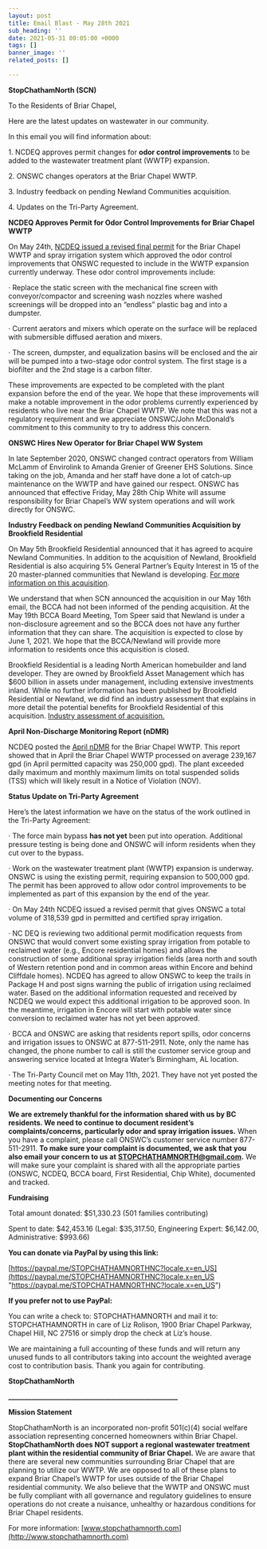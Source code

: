 ```yaml
---
layout: post
title: Email Blast - May 28th 2021
sub_heading: ''
date: 2021-05-31 00:05:00 +0000
tags: []
banner_image: ''
related_posts: []

---
```

**StopChathamNorth (SCN)**

To the Residents of Briar Chapel,

Here are the latest updates on wastewater in our community.

In this email you will find information about:

1\. NCDEQ approves permit changes for **odor control improvements** to be added to the wastewater treatment plant (WWTP) expansion.

2\. ONSWC changes operators at the Briar Chapel WWTP.

3\. Industry feedback on pending Newland Communities acquisition.

4\. Updates on the Tri-Party Agreement.

**NCDEQ Approves Permit for Odor Control Improvements for Briar Chapel WWTP**

On May 24th, [NCDEQ issued a revised final permit](https://edocs.deq.nc.gov/WaterResources/DocView.aspx?id=1817646&dbid=0&repo=WaterResources) for the Briar Chapel WWTP and spray irrigation system which approved the odor control improvements that ONSWC requested to include in the WWTP expansion currently underway. These odor control improvements include:

· Replace the static screen with the mechanical fine screen with conveyor/compactor and screening wash nozzles where washed screenings will be dropped into an “endless” plastic bag and into a dumpster.

· Current aerators and mixers which operate on the surface will be replaced with submersible diffused aeration and mixers.

· The screen, dumpster, and equalization basins will be enclosed and the air will be pumped into a two-stage odor control system. The first stage is a biofilter and the 2nd stage is a carbon filter.

These improvements are expected to be completed with the plant expansion before the end of the year. We hope that these improvements will make a notable improvement in the odor problems currently experienced by residents who live near the Briar Chapel WWTP. We note that this was not a regulatory requirement and we appreciate ONSWC/John McDonald’s commitment to this community to try to address this concern.

**ONSWC Hires New Operator for Briar Chapel WW System**

In late September 2020, ONSWC changed contract operators from William McLamm of Envirolink to Amanda Grenier of Greener EHS Solutions. Since taking on the job, Amanda and her staff have done a lot of catch-up maintenance on the WWTP and have gained our respect. ONSWC has announced that effective Friday, May 28th Chip White will assume responsibility for Briar Chapel’s WW system operations and will work directly for ONSWC.

**Industry Feedback on pending Newland Communities Acquisition by Brookfield Residential**

On May 5th Brookfield Residential announced that it has agreed to acquire Newland Communities. In addition to the acquisition of Newland, Brookfield Residential is also acquiring 5% General Partner’s Equity Interest in 15 of the 20 master-planned communities that Newland is developing. [For more information on this acquisition](https://www.globenewswire.com/news-release/2021/05/05/2223465/0/en/Brookfield-Residential-to-acquire-Newland-combining-two-leading-land-developers-to-scale-for-growth-in-key-housing-markets-across-the-U-S.html#:\~:text=COSTA%20MESA%2C%20Calif.%2C%20May,%2Dplanned%20community%20developers%2C%20Newland).

We understand that when SCN announced the acquisition in our May 16th email, the BCCA had not been informed of the pending acquisition. At the May 19th BCCA Board Meeting, Tom Speer said that Newland is under a non-disclosure agreement and so the BCCA does not have any further information that they can share. The acquisition is expected to close by June 1, 2021. We hope that the BCCA/Newland will provide more information to residents once this acquisition is closed.

Brookfield Residential is a leading North American homebuilder and land developer. They are owned by Brookfield Asset Management which has $600 billion in assets under management, including extensive investments inland. While no further information has been published by Brookfield Residential or Newland, we did find an industry assessment that explains in more detail the potential benefits for Brookfield Residential of this acquisition. [Industry assessment of acquisition.](https://www.thebuildersdaily.com/brookfield-masterstroke-lands-newland-crown-jewel-mpcs/)

**April Non-Discharge Monitoring Report (nDMR)**

NCDEQ posted the [April nDMR](https://edocs.deq.nc.gov/WaterResources/DocView.aspx?id=1821901&dbid=0&repo=WaterResources&cr=1) for the Briar Chapel WWTP. This report showed that in April the Briar Chapel WWTP processed on average 239,167 gpd (in April permitted capacity was 250,000 gpd). The plant exceeded daily maximum and monthly maximum limits on total suspended solids (TSS) which will likely result in a Notice of Violation (NOV).

**Status Update on Tri-Party Agreement**

Here’s the latest information we have on the status of the work outlined in the Tri-Party Agreement:

· The force main bypass **has not yet** been put into operation. Additional pressure testing is being done and ONSWC will inform residents when they cut over to the bypass.

· Work on the wastewater treatment plant (WWTP) expansion is underway. ONSWC is using the existing permit, requiring expansion to 500,000 gpd. The permit has been approved to allow odor control improvements to be implemented as part of this expansion by the end of the year.

· On May 24th NCDEQ issued a revised permit that gives ONSWC a total volume of 318,539 gpd in permitted and certified spray irrigation.

· NC DEQ is reviewing two additional permit modification requests from ONSWC that would convert some existing spray irrigation from potable to reclaimed water (e.g., Encore residential homes) and allows the construction of some additional spray irrigation fields (area north and south of Western retention pond and in common areas within Encore and behind Cliffdale homes). NCDEQ has agreed to allow ONSWC to keep the trails in Package H and post signs warning the public of irrigation using reclaimed water. Based on the additional information requested and received by NCDEQ we would expect this additional irrigation to be approved soon. In the meantime, irrigation in Encore will start with potable water since conversion to reclaimed water has not yet been approved.

· BCCA and ONSWC are asking that residents report spills, odor concerns and irrigation issues to ONSWC at 877-511-2911. Note, only the name has changed, the phone number to call is still the customer service group and answering service located at Integra Water’s Birmingham, AL location.

· The Tri-Party Council met on May 11th, 2021. They have not yet posted the meeting notes for that meeting.

**Documenting our Concerns**

**We are extremely thankful for the information shared with us by BC residents. We need to continue to document resident’s complaints/concerns, particularly odor and spray irrigation issues.** When you have a complaint, please call ONSWC’s customer service number 877-511-2911. **To make sure your complaint is documented, we ask that you also email your concern to us at** [**STOPCHATHAMNORTH@gmail.com**](mailto:STOPCHATHAMNORTH@gmail.com)**.** We will make sure your complaint is shared with all the appropriate parties (ONSWC, NCDEQ, BCCA board, First Residential, Chip White), documented and tracked.

**Fundraising**

Total amount donated: $51,330.23 (501 families contributing)

Spent to date: $42,453.16 (Legal: $35,317.50, Engineering Expert: $6,142.00, Administrative: $993.66)

**You can donate via PayPal by using this link:**

[https://paypal.me/STOPCHATHAMNORTHNC?locale.x=en_US](https://paypal.me/STOPCHATHAMNORTHNC?locale.x=en_US "https://paypal.me/STOPCHATHAMNORTHNC?locale.x=en_US")

**If you prefer not to use PayPal:**

You can write a check to: STOPCHATHAMNORTH and mail it to: STOPCHATHAMNORTH in care of Liz Rolison, 1900 Briar Chapel Parkway, Chapel Hill, NC 27516 or simply drop the check at Liz’s house.

We are maintaining a full accounting of these funds and will return any unused funds to all contributors taking into account the weighted average cost to contribution basis. Thank you again for contributing.

**StopChathamNorth**

**___________________________________________________**

**Mission Statement**

StopChathamNorth is an incorporated non-profit 501(c)(4) social welfare association representing concerned homeowners within Briar Chapel. **StopChathamNorth does NOT support a regional wastewater treatment plant within the residential community of Briar Chapel.** We are aware that there are several new communities surrounding Briar Chapel that are planning to utilize our WWTP. We are opposed to all of these plans to expand Briar Chapel’s WWTP for uses outside of the Briar Chapel residential community. We also believe that the WWTP and ONSWC must be fully compliant with all governance and regulatory guidelines to ensure operations do not create a nuisance, unhealthy or hazardous conditions for Briar Chapel residents.

For more information: [www.stopchathamnorth.com](http://www.stopchathamnorth.com)